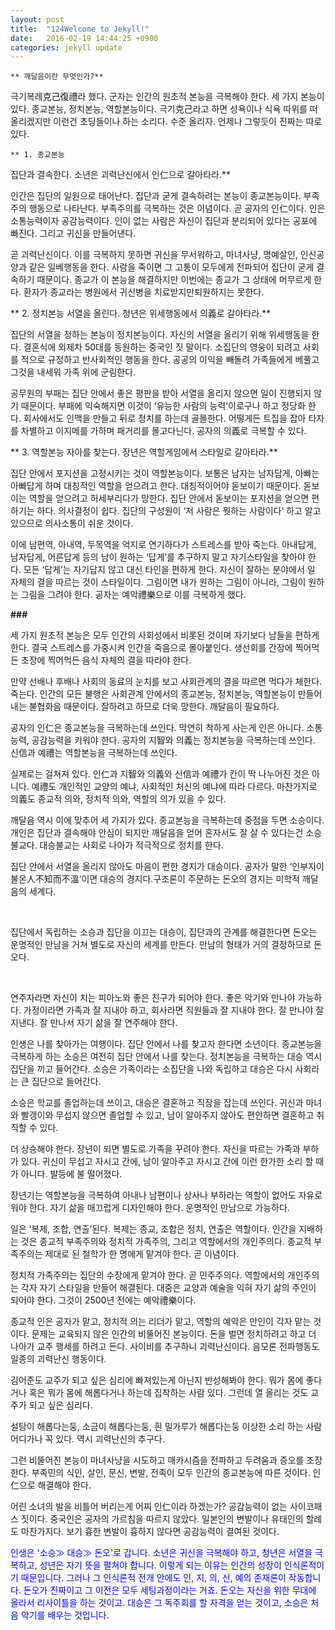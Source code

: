 ```yaml
---
layout: post
title:  "124Welcome to Jekyll!"
date:   2016-02-19 14:44:25 +0900
categories: jekyll update
---
```

<span >  </span>




    ** 깨달음이란 무엇인가?**




  극기복례克己復禮라 했다. 군자는 인간의 원초적 본능을 극복해야 한다. 세 가지 본능이 있다. 종교본능, 정치본능, 역할본능이다. 극기克己라고 하면 성욕이나 식욕 따위를 떠올리겠지만 이런건 초딩들이나 하는 소리다. 수준 올리자. 언제나 그렇듯이 진짜는 따로 있다.






    ** 1. 종교본능
  집단과 결속한다. 소년은 괴력난신에서 인仁으로 갈아타라.**




  인간은 집단의 일원으로 태어난다. 집단과 굳게 결속하려는 본능이 종교본능이다. 부족주의 행동으로 나타난다. 부족주의를 극복하는 것은 이념이다. 곧 공자의 인仁이다. 인은 소통능력이자 공감능력이다. 인이 없는 사람은 자신이 집단과 분리되어 있다는 공포에 빠진다. 그리고 귀신을 만들어낸다.

  곧 괴력난신이다. 이를 극복하지 못하면 귀신을 무서워하고, 마녀사냥, 명예살인, 인신공양과 같은 일베행동을 한다. 사람을 죽이면 그 고통이 모두에게 전파되어 집단이 굳게 결속하기 때문이다. 종교가 이 본능을 해결하지만 이번에는 종교가 그 상태에 머무르게 한다. 환자가 종교라는 병원에서 귀신병을 치료받지만퇴원하지는 못한다.




 ** 2. 정치본능
  서열을 올린다. 청년은 위세행동에서 의義로 갈아타라.**




  집단의 서열을 정하는 본능이 정치본능이다. 자신의 서열을 올리기 위해 위세행동을 한다. 결혼식에 외제차 50대를 동원하는 중국인 짓 말이다. 소집단의 영웅이 되려고 사회를 적으로 규정하고 반사회적인 행동을 한다. 공공의 이익을 빼돌려 가족들에게 베풀고 그것을 내세워 가족 위에 군림한다.

  공무원의 부패는 집단 안에서 좋은 평판을 받아 서열을 올리지 않으면 일이 진행되지 않기 때문이다. 부패에 익숙해지면 이것이 ‘유능한 사람의 능력’이로구나 하고 정당화 한다. 회사에서도 인맥을 만들고 뒤로 정치를 하는데 골몰한다. 어떻게든 트집을 잡아 타자를 차별하고 이지메를 가하며 패거리를 몰고다닌다. 공자의 의義로 극복할 수 있다.




 ** 3. 역할본능
  자아를 찾는다. 장년은 역할게임에서 스타일로 갈아타라.**




  집단 안에서 포지션을 고정시키는 것이 역할본능이다. 보통은 남자는 남자답게, 아빠는 아빠답게 하며 대칭적인 역할을 얻으려고 한다. 대칭적이어야 돋보이기 때문이다. 돋보이는 역할을 얻으려고 허세부리다가 망한다. 집단 안에서 돋보이는 포지션을 얻으면 편하기는 하다. 의사결정이 쉽다. 집단의 구성원이 ‘저 사람은 뭣하는 사람이다’ 하고 알고 있으므로 의사소통이 쉬운 것이다.

  이에 남편역, 아내역, 두목역을 억지로 연기하다가 스트레스를 받아 죽는다. 아내답게, 남자답게, 어른답게 등의 남이 원하는 ‘답게’를 추구하지 말고 자기스타일을 찾아야 한다. 모든 ‘답게’는 자기답지 않고 대신 타인을 편하게 한다. 자신이 잘하는 분야에서 일 자체의 결을 따르는 것이 스타일이다. 그림이면 내가 원하는 그림이 아니라, 그림이 원하는 그림을 그려야 한다. 공자는 예악禮樂으로 이를 극복하게 했다.




  **###**




  세 가지 원초적 본능은 모두 인간의 사회성에서 비롯된 것이며 자기보다 남들을 편하게 한다. 결국 스트레스를 가중시켜 인간을 죽음으로 몰아붙인다. 생선회를 간장에 찍어먹든 초장에 찍어먹든 음식 자체의 결을 따라야 한다.




  만약 선배나 후배나 사회의 동료의 눈치를 보고 사회관계의 결을 따르면 먹다가 체한다. 죽는다. 인간의 모든 불행은 사회관계 안에서의 종교본능, 정치본능, 역할본능이 만들어내는 불협화음 때문이다. 잘하려고 하므로 더욱 망한다. 깨달음이 필요하다.




  공자의 인仁은 종교본능을 극복하는데 쓰인다. 막연히 착하게 사는게 인은 아니다. 소통능력, 공감능력을 키워야 한다. 공자의 지智와 의義는 정치본능을 극복하는데 쓰인다. 신信과 예禮는 역할본능을 극복하는데 쓰인다.




  실제로는 걸쳐져 있다. 인仁과 지智와 의義와 신信과 예禮가 칸이 딱 나누어진 것은 아니다. 예禮도 개인적인 교양의 예냐, 사회적인 처신의 예냐에 따라 다르다. 마찬가지로 의義도 종교적 의와, 정치적 의와, 역할의 의가 있을 수 있다.




  깨달음 역시 이에 맞추어 세 가지가 있다. 종교본능을 극복하는데 중점을 두면 소승이다. 개인은 집단과 결속해야 안심이 되지만 깨달음을 얻어 혼자서도 잘 살 수 있다는건 소승불교다. 대승불교는 사회로 나아가 적극적으로 정치를 한다.




  집단 안에서 서열을 올리지 않아도 마음이 편한 경지가 대승이다. 공자가 말한 ‘인부지이불온人不知而不溫’이면 대승의 경지다.<span >구조론이 주문하는 돈오의 경지는 미학적 깨달음의 세계다.</span>

<span ><br /></span>

<span >  집단에서 독립하는 소승과 집단을 이끄는 대승이, 집단과의 관계를 해결한다면 돈오는 운명적인 만남을 거쳐 별도로 자신의 세계를 만든다. 만남의 형태가 거의 결정하므로 돈오다.</span>

<span ><br /></span>

<span >  연주자라면 자신이 치는 피아노와 좋은 친구가 되어야 한다. 좋은 악기와 만나야 가능하다. 가정이라면 가족과 잘 지내야 하고, 회사라면 직원들과 잘 지내야 한다. 잘 만나야 잘 지낸다. 잘 만나서 자기 삶을 잘 연주해야 한다.</span>




  인생은 나를 찾아가는 여행이다. 집단 안에서 나를 찾고자 한다면 소년이다. 종교본능을 극복하게 하는 소승은 여전히 집단 안에서 나를 찾는다. 정치본능을 극복하는 대승 역시 집단을 끼고 들어간다. 소승은 가족이라는 소집단을 나와 독립하고 대승은 다시 사회라는 큰 집단으로 들어간다.




  소승은 학교를 졸업하는데 쓰이고, 대승은 결혼하고 직장을 잡는데 쓰인다. 귀신과 마녀와 빨갱이와 무섭지 않으면 졸업할 수 있고, 남이 알아주지 않아도 편안하면 결혼하고 취직할 수 있다.




  더 상승해야 한다. 장년이 되면 별도로 가족을 꾸려야 한다. 자신을 따르는 가족과 부하가 있다. 귀신이 무섭고 자시고 간에, 남이 알아주고 자시고 간에 이런 한가한 소리 할 때가 아니다. 발등에 불 떨어졌다.




  장년기는 역할본능을 극복하여 아내나 남편이나 상사나 부하라는 역할이 없어도 자유로워야 한다. 자기 삶을 매끄럽게 디자인해야 한다. 운명적인 만남으로 가능하다.




  일은 ‘복제, 조합, 연출’된다. 복제는 종교, 조합은 정치, 연출은 역할이다. 인간을 지배하는 것은 종교적 부족주의와 정치적 가족주의, 그리고 역할에서의 개인주의다. 종교적 부족주의는 제대로 된 철학가 한 명에게 맡겨야 한다. 곧 이념이다.




  정치적 가족주의는 집단의 수장에게 맡겨야 한다. 곧 민주주의다. 역할에서의 개인주의는 각자 자기 스타일을 만들어 해결된다. 대중은 교양과 예술을 익혀 자기 삶의 주인이 되어야 한다. 그것이 2500년 전에는 예악禮樂이다.




  종교적 인은 공자가 맡고, 정치적 의는 리더가 맡고, 역할의 예악은 만인이 각자 맡는 것이다. 문제는 교육되지 않은 인간의 비뚤어진 본능이다. 돈을 벌면 정치하려고 하고 더 나아가 교주 행세를 하려고 든다. 사이비를 추구하니 괴력난신이다. 음모론 전파행동도 일종의 괴력난신 행동이다.




  김어준도 교주가 되고 싶은 심리에 빠져있는게 아닌지 반성해봐야 한다. 뭐가 몸에 좋다거나 혹은 뭐가 몸에 해롭다거나 하는데 집착하는 사람 있다. 그런데 열 올리는 것도 교주가 되고 싶은 심리다.




  설탕이 해롭다는둥, 소금이 해롭다는둥, 흰 밀가루가 해롭다는둥 이상한 소리 하는 사람 어디가나 꼭 있다. 역시 괴력난신의 추구다.




  그런 비뚤어진 본능이 마녀사냥을 시도하고 매카시즘을 전파하고 두려움과 증오를 조장한다. 부족민의 식인, 살인, 문신, 변발, 전족이 모두 인간의 종교본능에 따른 것이다. 인仁으로 해결해야 한다.




  어린 소녀의 발을 비틀어 버리는게 어찌 인仁이라 하겠는가? 공감능력이 없는 사이코패스 짓이다. 중국인은 공자의 가르침을 따르지 않았다. 일본인의 변발이나 유태인의 할례도 마찬가지다. 보기 흉한 변발이 흉하지 않다면 공감능력이 결여된 것이다.








 <span style="color: rgb(0, 0, 255);"> 인생은 '소승≫ 대승≫ 돈오'로 갑니다. 소년은 귀신을 극복해야 하고, 청년은 서열을 극복하고, 성년은 자기 뜻을 펼쳐야 합니다. 이렇게 되는 이유는 인간의 성장이 인식론적이기 때문입니다. 그러나 그 인식론적 전개 안에도 인, 지, 의, 신, 예의 존재론이 작동합니다. 돈오가 진짜이고 그 이전은 모두 세팅과정이라는 거죠. 돈오는 자신을 위한 무대에 올라서 리사이틀을 하는 것이고. 대승은 그 독주회를 할 자격을 얻는 것이고, 소승은 처음 악기를 배우는 것입니다. </span><span >
